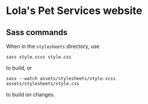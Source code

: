 # Lola's Pet Services website

## Sass commands
When in the `stylesheets` directory, use
```
sass style.scss style.css
```
to build, or 
```
sass --watch assets/stylesheets/style.scss assets/stylesheets/style.css
```
to build on changes.
